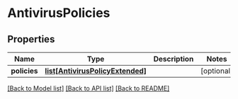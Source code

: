 # AntivirusPolicies

## Properties
Name | Type | Description | Notes
------------ | ------------- | ------------- | -------------
**policies** | [**list[AntivirusPolicyExtended]**](AntivirusPolicyExtended.md) |  | [optional] 

[[Back to Model list]](../README.md#documentation-for-models) [[Back to API list]](../README.md#documentation-for-api-endpoints) [[Back to README]](../README.md)


